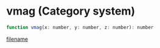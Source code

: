 # vmag (Category system)

```js
function vmag(x: number, y: number, z: number): number
```

[filename](vmag_m.md ':include')